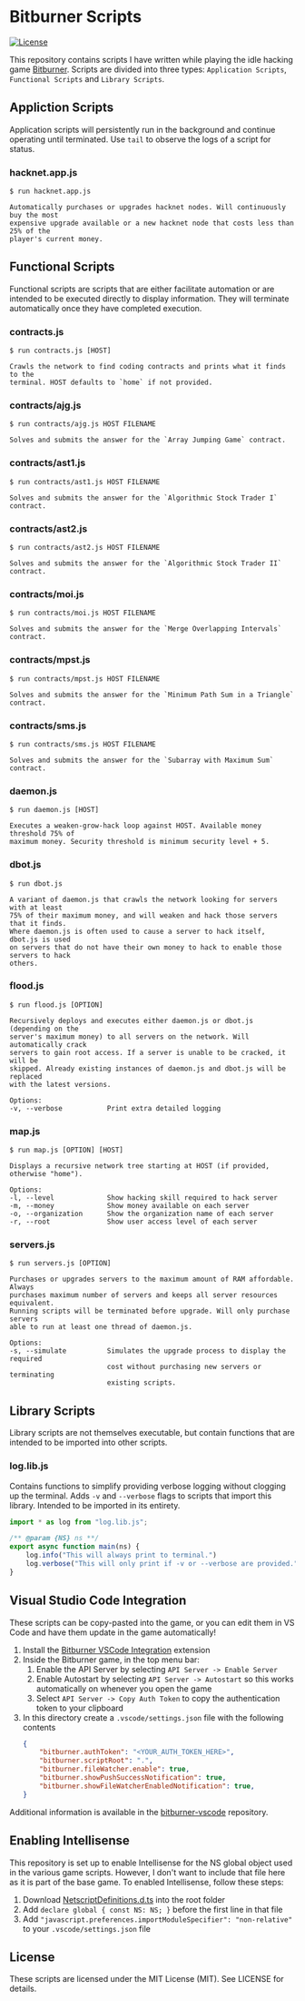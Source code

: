 # Bitburner Scripts
[![License](https://img.shields.io/github/license/Drakmyth/BitburnerScripts)](https://github.com/Drakmyth/BitburnerScripts/blob/master/LICENSE.md)

This repository contains scripts I have written while playing the idle hacking game [Bitburner](https://store.steampowered.com/app/1812820/Bitburner/). Scripts are divided into three types: `Application Scripts`, `Functional Scripts` and `Library Scripts`.

## Appliction Scripts
Application scripts will persistently run in the background and continue operating until terminated. Use `tail` to observe the logs of a script for status.

### hacknet.app.js
```
$ run hacknet.app.js

Automatically purchases or upgrades hacknet nodes. Will continuously buy the most
expensive upgrade available or a new hacknet node that costs less than 25% of the
player's current money.
```

## Functional Scripts
Functional scripts are scripts that are either facilitate automation or are intended to be executed directly to display information. They will terminate automatically once they have completed execution.

### contracts.js
```
$ run contracts.js [HOST]

Crawls the network to find coding contracts and prints what it finds to the
terminal. HOST defaults to `home` if not provided.
```

### contracts/ajg.js
```
$ run contracts/ajg.js HOST FILENAME

Solves and submits the answer for the `Array Jumping Game` contract.
```

### contracts/ast1.js
```
$ run contracts/ast1.js HOST FILENAME

Solves and submits the answer for the `Algorithmic Stock Trader I` contract.
```

### contracts/ast2.js
```
$ run contracts/ast2.js HOST FILENAME

Solves and submits the answer for the `Algorithmic Stock Trader II` contract.
```

### contracts/moi.js
```
$ run contracts/moi.js HOST FILENAME

Solves and submits the answer for the `Merge Overlapping Intervals` contract.
```

### contracts/mpst.js
```
$ run contracts/mpst.js HOST FILENAME

Solves and submits the answer for the `Minimum Path Sum in a Triangle` contract.
```

### contracts/sms.js
```
$ run contracts/sms.js HOST FILENAME

Solves and submits the answer for the `Subarray with Maximum Sum` contract.
```

### daemon.js
```
$ run daemon.js [HOST]

Executes a weaken-grow-hack loop against HOST. Available money threshold 75% of
maximum money. Security threshold is minimum security level + 5.
```

### dbot.js
```
$ run dbot.js

A variant of daemon.js that crawls the network looking for servers with at least
75% of their maximum money, and will weaken and hack those servers that it finds.
Where daemon.js is often used to cause a server to hack itself, dbot.js is used
on servers that do not have their own money to hack to enable those servers to hack
others.
```

### flood.js
```
$ run flood.js [OPTION]

Recursively deploys and executes either daemon.js or dbot.js (depending on the
server's maximum money) to all servers on the network. Will automatically crack
servers to gain root access. If a server is unable to be cracked, it will be
skipped. Already existing instances of daemon.js and dbot.js will be replaced
with the latest versions.

Options:
-v, --verbose           Print extra detailed logging
```

### map.js
```
$ run map.js [OPTION] [HOST]

Displays a recursive network tree starting at HOST (if provided, otherwise "home").

Options:
-l, --level             Show hacking skill required to hack server
-m, --money             Show money available on each server
-o, --organization      Show the organization name of each server
-r, --root              Show user access level of each server
```

### servers.js
```
$ run servers.js [OPTION]

Purchases or upgrades servers to the maximum amount of RAM affordable. Always
purchases maximum number of servers and keeps all server resources equivalent.
Running scripts will be terminated before upgrade. Will only purchase servers
able to run at least one thread of daemon.js.

Options:
-s, --simulate          Simulates the upgrade process to display the required
                        cost without purchasing new servers or terminating
                        existing scripts.
```

## Library Scripts
Library scripts are not themselves executable, but contain functions that are intended to be imported into other scripts.

### log.lib.js
Contains functions to simplify providing verbose logging without clogging up the terminal. Adds `-v` and `--verbose` flags to scripts that import this library. Intended to be imported in its entirety.

```js
import * as log from "log.lib.js";

/** @param {NS} ns **/
export async function main(ns) {
    log.info("This will always print to terminal.")
    log.verbose("This will only print if -v or --verbose are provided.")
}
```

## Visual Studio Code Integration
These scripts can be copy-pasted into the game, or you can edit them in VS Code and have them update in the game automatically!

1. Install the [Bitburner VSCode Integration](https://marketplace.visualstudio.com/items?itemName=bitburner.bitburner-vscode-integration) extension
1. Inside the Bitburner game, in the top menu bar:
    1. Enable the API Server by selecting `API Server -> Enable Server`
    1. Enable Autostart by selecting `API Server -> Autostart` so this works automatically on whenever you open the game
    1. Select `API Server -> Copy Auth Token` to copy the authentication token to your clipboard
1. In this directory create a `.vscode/settings.json` file with the following contents
    ```json
    {
        "bitburner.authToken": "<YOUR_AUTH_TOKEN_HERE>",
        "bitburner.scriptRoot": ".",
        "bitburner.fileWatcher.enable": true,
        "bitburner.showPushSuccessNotification": true,
        "bitburner.showFileWatcherEnabledNotification": true,
    }
    ```

Additional information is available in the [bitburner-vscode](https://github.com/bitburner-official/bitburner-vscode) repository.

## Enabling Intellisense
This repository is set up to enable Intellisense for the NS global object used in the various game scripts. However, I don't want to include that file here as it is part of the base game. To enabled Intellisense, follow these steps:

1. Download [NetscriptDefinitions.d.ts](https://github.com/danielyxie/bitburner/blob/dev/src/ScriptEditor/NetscriptDefinitions.d.ts) into the root folder
1. Add `declare global { const NS: NS; }` before the first line in that file
1. Add `"javascript.preferences.importModuleSpecifier": "non-relative"` to your `.vscode/settings.json` file

## License

These scripts are licensed under the MIT License (MIT). See LICENSE for details.
